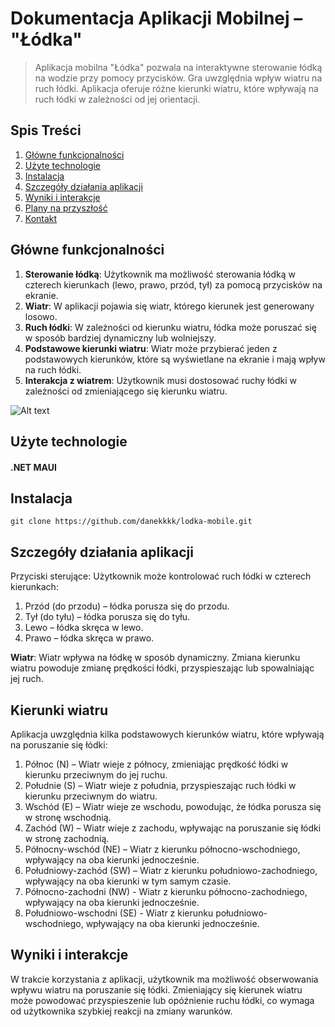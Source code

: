 # Dokumentacja Aplikacji Mobilnej – "Łódka"

> Aplikacja mobilna "Łódka" pozwala na interaktywne sterowanie łódką na wodzie przy pomocy przycisków. Gra uwzględnia wpływ wiatru na ruch łódki. Aplikacja oferuje różne kierunki wiatru, które wpływają na ruch łódki w zależności od jej orientacji.

## Spis Treści
1. [Główne funkcjonalności](#główne-funkcjonalności)
2. [Użyte technologie](#użyte-technologie)
3. [Instalacja](#instalacja)
4. [Szczegóły działania aplikacji](#szczegóły-działania-aplikacji)
5. [Wyniki i interakcje](#wyniki-i-interakcje)
6. [Plany na przyszłość](#plany-na-przyszłość)
7. [Kontakt](#kontakt)

## Główne funkcjonalności
1. **Sterowanie łódką**: Użytkownik ma możliwość sterowania łódką w czterech kierunkach (lewo, prawo, przód, tył) za pomocą przycisków na ekranie.
2. **Wiatr**: W aplikacji pojawia się wiatr, którego kierunek jest generowany losowo.
3. **Ruch łódki**: W zależności od kierunku wiatru, łódka może poruszać się w sposób bardziej dynamiczny lub wolniejszy.
4. **Podstawowe kierunki wiatru**: Wiatr może przybierać jeden z podstawowych kierunków, które są wyświetlane na ekranie i mają wpływ na ruch łódki.
5. **Interakcja z wiatrem**: Użytkownik musi dostosować ruchy łódki w zależności od zmieniającego się kierunku wiatru.

![Alt text](https://www.charter.edu.pl/uploaded_files/image/baza-wiedzy/obraz5312972429_m.jpg)

## Użyte technologie
#### .NET MAUI

## Instalacja
```
git clone https://github.com/danekkkk/lodka-mobile.git
```

## Szczegóły działania aplikacji
Przyciski sterujące: Użytkownik może kontrolować ruch łódki w czterech kierunkach:
1. Przód (do przodu) – łódka porusza się do przodu.
2. Tył (do tyłu) – łódka porusza się do tyłu.
3. Lewo – łódka skręca w lewo.
4. Prawo – łódka skręca w prawo.
   
**Wiatr**: Wiatr wpływa na łódkę w sposób dynamiczny. Zmiana kierunku wiatru powoduje zmianę prędkości łódki, przyspieszając lub spowalniając jej ruch.

## Kierunki wiatru
Aplikacja uwzględnia kilka podstawowych kierunków wiatru, które wpływają na poruszanie się łódki:
1. Północ (N) – Wiatr wieje z północy, zmieniając prędkość łódki w kierunku przeciwnym do jej ruchu.
2. Południe (S) – Wiatr wieje z południa, przyspieszając ruch łódki w kierunku przeciwnym do wiatru.
3. Wschód (E) – Wiatr wieje ze wschodu, powodując, że łódka porusza się w stronę wschodnią.
4. Zachód (W) – Wiatr wieje z zachodu, wpływając na poruszanie się łódki w stronę zachodnią.
5. Północny-wschód (NE) – Wiatr z kierunku północno-wschodniego, wpływający na oba kierunki jednocześnie.
6. Południowy-zachód (SW) – Wiatr z kierunku południowo-zachodniego, wpływający na oba kierunki w tym samym czasie.
7. Północno-zachodni (NW) - Wiatr z kierunku północno-zachodniego, wpływający na oba kierunki jednocześnie.
8. Południowo-wschodni (SE) - Wiatr z kierunku południowo-wschodniego, wpływający na oba kierunki jednocześnie.

## Wyniki i interakcje
W trakcie korzystania z aplikacji, użytkownik ma możliwość obserwowania wpływu wiatru na poruszanie się łódki. Zmieniający się kierunek wiatru może powodować przyspieszenie lub opóźnienie ruchu łódki, co wymaga od użytkownika szybkiej reakcji na zmiany warunków.
